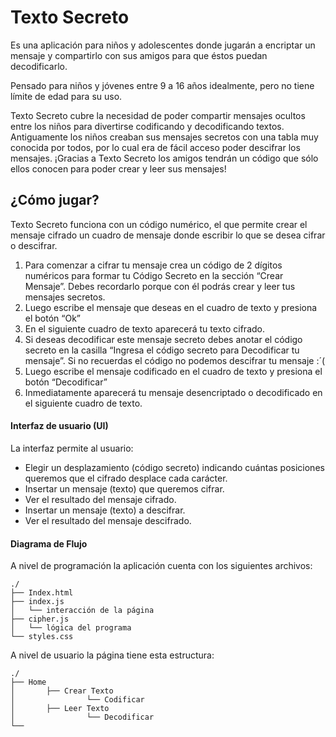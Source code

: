 # Texto Secreto
Es una aplicación para niños y adolescentes donde jugarán a encriptar un mensaje y compartirlo con sus amigos para que éstos puedan decodificarlo.

Pensado para niños y jóvenes entre 9 a 16 años idealmente, pero no tiene límite de edad para su uso.

Texto Secreto cubre la necesidad de poder compartir mensajes ocultos entre los niños para divertirse codificando y decodificando textos. Antiguamente los niños creaban sus mensajes secretos con una tabla muy conocida por todos, por lo cual era de fácil acceso poder descifrar los mensajes. ¡Gracias a Texto Secreto los amigos tendrán un código que sólo ellos conocen para poder crear y leer sus mensajes!



## ¿Cómo jugar?

Texto Secreto funciona con un código numérico, el que permite crear el mensaje cifrado un cuadro de mensaje donde escribir lo que se desea cifrar o descifrar.
1.	Para comenzar a cifrar tu mensaje crea un código de 2 dígitos numéricos para formar tu Código Secreto en la sección “Crear Mensaje”. Debes recordarlo porque con él podrás crear y leer tus mensajes secretos.
2.	Luego escribe el mensaje que deseas en el cuadro de texto y presiona el botón “Ok”
3.	En el siguiente cuadro de texto aparecerá tu texto cifrado.
4.	Si deseas decodificar este mensaje secreto debes anotar el código secreto en la casilla “Ingresa el código secreto para Decodificar tu mensaje”. Si no recuerdas el código no podemos descifrar tu mensaje :´(
5.	Luego escribe el mensaje codificado en el cuadro de texto y presiona el botón “Decodificar”
6.	Inmediatamente aparecerá tu mensaje desencriptado o decodificado en el siguiente cuadro de texto.



#### Interfaz de usuario (UI)

La interfaz permite al usuario:
- Elegir un desplazamiento (código secreto) indicando cuántas posiciones queremos que el cifrado desplace cada carácter.
- Insertar un mensaje (texto) que queremos cifrar.
- Ver el resultado del mensaje cifrado.
- Insertar un mensaje (texto) a descifrar.
- Ver el resultado del mensaje descifrado.

#### Diagrama de Flujo
A nivel de programación la aplicación cuenta con los siguientes archivos:

```text
./
├── Index.html
├── index.js
│  	└── interacción de la página
├── cipher.js
│  	└── lógica del programa
└── styles.css
```



A nivel de usuario la página tiene esta estructura:

```text
./
├── Home
│       ├── Crear Texto
│ 		         └── Codificar
│       ├── Leer Texto
│ 	        	 └── Decodificar
└──
```



